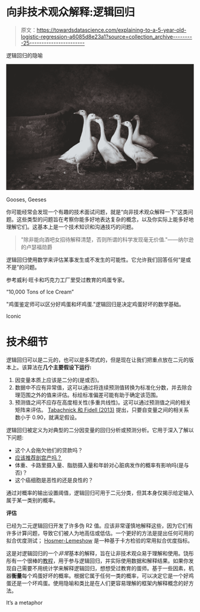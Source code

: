 # 向非技术观众解释:逻辑回归

> 原文：<https://towardsdatascience.com/explaining-to-a-5-year-old-logistic-regression-a6085d8e23a1?source=collection_archive---------25----------------------->

逻辑回归的隐喻

![](img/3d628ebdd27a826d30a2dff08d93084e.png)

Gooses, Geeses

你可能经常会发现一个有趣的技术面试问题，就是“向非技术观众解释一下”这类问题。这些类型的问题旨在考察你能多好地表达复杂的概念，以及你实际上能多好地理解它们。这基本上是一个技术知识和沟通技巧的问题。

> "除非能向酒吧女招待解释清楚，否则所谓的科学发现毫无价值."——纳尔逊的卢瑟福勋爵

逻辑回归使用数学来评估某事发生或不发生的可能性。它允许我们回答任何“是或不是”的问题。

参考威利·旺卡和巧克力工厂里受过教育的鸡蛋专家。

“10,000 Tons of Ice Cream”

"鸡蛋鉴定师可以区分好鸡蛋和坏鸡蛋."逻辑回归是决定鸡蛋好坏的数学基础。

Iconic

# 技术细节

逻辑回归可以是二元的，也可以是多项式的，但是现在让我们把重点放在二元的版本上。该算法在**几个主要假设下运行:**

1.  因变量本质上应该是二分的(是或否)。
2.  数据中不应有异常值，这可以通过将连续预测值转换为标准化分数，并去除合理范围之外的值来评估。标绘标准偏差可能有助于确定该范围。
3.  预测值之间不应存在高度相关性(多重共线性)。这可以通过预测值之间的相关矩阵来评估。 [Tabachnick 和 Fidell (2013)](https://www.statisticssolutions.com/what-is-logistic-regression/) 提出，只要自变量之间的相关系数小于 0.90，就满足假设。

逻辑回归被定义为对典型的二分因变量的回归分析或预测分析。它用于深入了解以下问题:

*   这个人会拖欠他们的贷款吗？
*   [应该推荐剖宫产吗？](https://journals.lww.com/greenjournal/abstract/1990/06000/ranking_the_risk_factors_for_cesarean__logistic.11.aspx)
*   体重、卡路里摄入量、脂肪摄入量和年龄对心脏病发作的概率有影响吗(是与否)？
*   这个癌细胞是恶性的还是良性的？

通过对概率的输出设置阈值，逻辑回归可用于二元分类，但其本身仅揭示给定输入属于某一类别的概率。

**评估**

已经为二元逻辑回归开发了许多伪 R2 值。应该非常谨慎地解释这些，因为它们有许多计算问题，导致它们被人为地高估或低估。一个更好的方法是提出任何可用的拟合优度测试； [Hosmer-Lemeshow](https://en.wikipedia.org/wiki/Hosmer%E2%80%93Lemeshow_test) 是一种基于卡方检验的常用拟合优度指标。

这是对逻辑回归的一个*非常*基本的解释，旨在让非技术观众易于理解和使用。饶彤彤有一个很棒的[教程](/understanding-logistic-regression-using-a-simple-example-163de52ea900)，用于参与逻辑回归，并实际使用数据和解释结果。如果你发现自己需要不用统计学来解释逻辑回归，想想受过教育的蛋师。基于一些因素，机器**衡量**每个鸡蛋好坏的概率。根据它属于任何一类的概率，可以决定它是一个好鸡蛋还是一个坏鸡蛋。使用隐喻和类比是在人们更容易理解的框架内解释概念的好方法。

It’s a metaphor